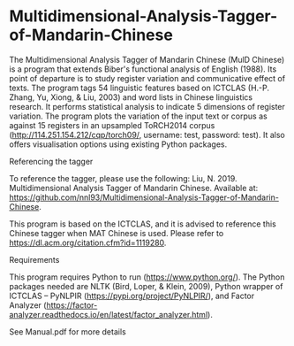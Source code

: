 # Multidimensional-Analysis-Tagger-of-Mandarin-Chinese

The Multidimensional Analysis Tagger of Mandarin Chinese (MulD Chinese) is a program that extends Biber's functional analysis of English (1988). Its point of departure is to study register variation and communicative effect of texts. The program tags 54 linguistic features based on ICTCLAS (H.-P. Zhang, Yu, Xiong, & Liu, 2003) and word lists in Chinese linguistics research. It performs statistical analysis to indicate 5 dimensions of register variation. The program plots the variation of the input text or corpus as against 15 registers in an upsampled ToRCH2014 corpus (http://114.251.154.212/cqp/torch09/, username: test, password: test). It also offers visualisation options using existing Python packages.

Referencing the tagger

To reference the tagger, please use the following:
Liu, N. 2019. Multidimensional Analysis Tagger of Mandarin Chinese. Available at: https://github.com/nnl93/Multidimensional-Analysis-Tagger-of-Mandarin-Chinese.

This program is based on the ICTCLAS, and it is advised to reference this Chinese tagger when MAT Chinese is used. Please refer to https://dl.acm.org/citation.cfm?id=1119280.

Requirements 

This program requires Python to run (https://www.python.org/). The Python packages needed are NLTK (Bird, Loper, & Klein, 2009), Python wrapper of ICTCLAS – PyNLPIR (https://pypi.org/project/PyNLPIR/), and Factor Analyzer (https://factor-analyzer.readthedocs.io/en/latest/factor_analyzer.html).

See Manual.pdf for more details

